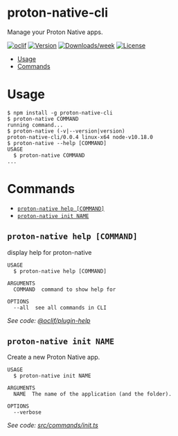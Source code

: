 proton-native-cli
=================

Manage your Proton Native apps.

[![oclif](https://img.shields.io/badge/cli-oclif-brightgreen.svg)](https://oclif.io)
[![Version](https://img.shields.io/npm/v/proton-native-cli.svg)](https://npmjs.org/package/proton-native-cli)
[![Downloads/week](https://img.shields.io/npm/dw/proton-native-cli.svg)](https://npmjs.org/package/proton-native-cli)
[![License](https://img.shields.io/npm/l/proton-native-cli.svg)](https://github.com/kusti8/proton-native-cli/blob/master/package.json)

<!-- toc -->
* [Usage](#usage)
* [Commands](#commands)
<!-- tocstop -->
# Usage
<!-- usage -->
```sh-session
$ npm install -g proton-native-cli
$ proton-native COMMAND
running command...
$ proton-native (-v|--version|version)
proton-native-cli/0.0.4 linux-x64 node-v10.18.0
$ proton-native --help [COMMAND]
USAGE
  $ proton-native COMMAND
...
```
<!-- usagestop -->
# Commands
<!-- commands -->
* [`proton-native help [COMMAND]`](#proton-native-help-command)
* [`proton-native init NAME`](#proton-native-init-name)

## `proton-native help [COMMAND]`

display help for proton-native

```
USAGE
  $ proton-native help [COMMAND]

ARGUMENTS
  COMMAND  command to show help for

OPTIONS
  --all  see all commands in CLI
```

_See code: [@oclif/plugin-help](https://github.com/oclif/plugin-help/blob/v2.2.3/src/commands/help.ts)_

## `proton-native init NAME`

Create a new Proton Native app.

```
USAGE
  $ proton-native init NAME

ARGUMENTS
  NAME  The name of the application (and the folder).

OPTIONS
  --verbose
```

_See code: [src/commands/init.ts](https://github.com/kusti8/proton-native-cli/blob/v0.0.4/src/commands/init.ts)_
<!-- commandsstop -->
